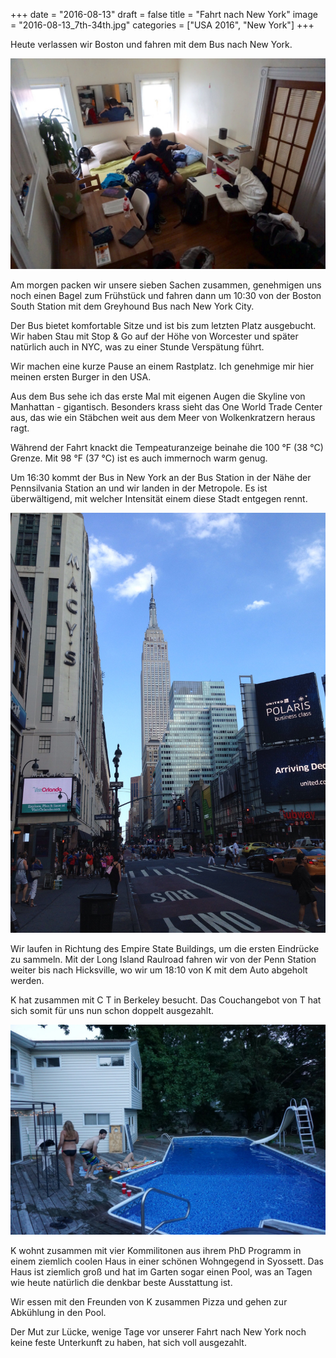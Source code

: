 +++
date = "2016-08-13"
draft = false
title = "Fahrt nach New York"
image = "2016-08-13_7th-34th.jpg"
categories = ["USA 2016", "New York"]
+++

Heute verlassen wir Boston und fahren 
mit dem Bus nach New York. 

![Couch](/images/2016-08-13_Couch.jpg)

Am morgen packen wir unsere sieben Sachen zusammen, genehmigen uns noch einen Bagel 
zum Frühstück und fahren dann 
um 10:30 von der
Boston South Station mit dem Greyhound Bus
nach New York City. 

Der Bus bietet komfortable Sitze und ist bis zum letzten Platz ausgebucht. 
Wir haben Stau mit Stop & Go auf der Höhe von Worcester und später natürlich auch in NYC, was zu einer Stunde Verspätung führt. 

Wir machen eine kurze Pause an einem Rastplatz. Ich genehmige mir hier meinen 
ersten Burger in den USA. 

Aus dem Bus sehe ich das erste Mal mit 
eigenen Augen die Skyline von Manhattan - gigantisch. 
Besonders krass sieht das 
One World Trade Center aus, 
das wie ein Stäbchen weit aus dem Meer von
Wolkenkratzern heraus ragt. 

Während der Fahrt knackt die Tempeaturanzeige
beinahe die 100 °F (38 °C) Grenze. Mit 98 °F (37 °C) ist es auch immernoch warm genug. 

Um 16:30 kommt der Bus in New York
an der Bus Station in der Nähe der
Pennsilvania Station an und wir landen 
in der Metropole. 
Es ist überwältigend, mit welcher Intensität
einem diese Stadt entgegen rennt. 

![Couch](/images/2016-08-13_Empire-State.jpg)

Wir laufen in Richtung des Empire State Buildings,
um die ersten Eindrücke zu sammeln. 
Mit der Long Island Raulroad fahren wir 
von der Penn Station weiter
bis nach Hicksville, wo wir um 18:10 von K mit 
dem Auto abgeholt werden. 

K hat zusammen mit C T in Berkeley besucht. 
Das Couchangebot von T hat sich somit für uns
nun schon doppelt ausgezahlt. 

![Haus](/images/2016-08-13_Haus.jpg)

K wohnt zusammen mit vier Kommilitonen aus
ihrem PhD Programm in einem ziemlich 
coolen Haus in einer schönen Wohngegend in
Syossett. Das Haus ist ziemlich groß und hat
im Garten sogar einen Pool, was an Tagen
wie heute natürlich die denkbar beste Ausstattung ist. 

Wir essen mit den Freunden von K zusammen Pizza und gehen zur Abkühlung in den Pool. 

Der Mut zur Lücke, wenige Tage vor unserer
Fahrt nach New York noch keine feste Unterkunft zu haben, hat sich voll ausgezahlt. 